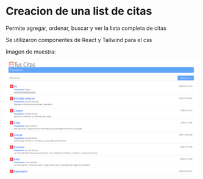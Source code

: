 # Creacion de una list de citas

Permite agregar, ordenar, buscar y ver la lista completa de citas

Se utilizaron componentes de React y Tailwind para el css

Imagen de muestra:

![imagen de muestra de la aplicacion](./public/tusCitas.PNG)